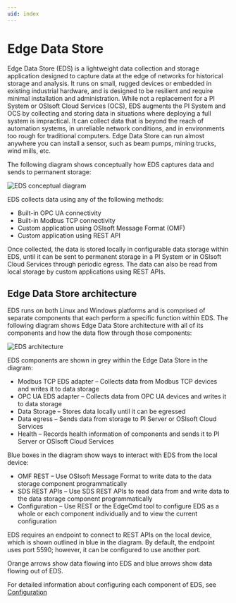 ```yaml
---
uid: index
---
```


# Edge Data Store

Edge Data Store (EDS) is a lightweight data collection and storage application designed to capture data at the edge of networks for historical storage and analysis. It runs on small, rugged devices or embedded in existing industrial hardware, and is designed to be resilient and require minimal installation and administration. While not a replacement for a PI System or OSIsoft Cloud Services (OCS), EDS augments the PI System and OCS by collecting and storing data in situations where deploying a full system is impractical. It can collect data that is beyond the reach of automation systems, in unreliable network conditions, and in environments too rough for traditional computers. Edge Data Store can run almost anywhere you can install a sensor, such as beam pumps, mining trucks, wind mills, etc.

The following diagram shows conceptually how EDS captures data and sends to permanent storage:

![EDS conceptual diagram](https://osisoft.github.io/Edge-Data-Store-Docs/V1/images/EDSConceptualDiag.jpg "EDS conecptual diagram")

EDS collects data using any of the following methods:

* Built-in OPC UA connectivity
* Built-in Modbus TCP connectivity
* Custom application using OSIsoft Message Format (OMF)
* Custom application using REST API

Once collected, the data is stored locally in configurable data storage within EDS, until it can be sent to permanent storage in a PI System or in OSIsoft Cloud Services through periodic egress. The data can also be read from local storage by custom applications using REST APIs.

## Edge Data Store architecture
EDS runs on both Linux and Windows platforms and is comprised of separate components that each perform a specific function within EDS. The following diagram shows Edge Data Store architecture with all of its components and how the data flow through those components:

![EDS architecture](https://osisoft.github.io/Edge-Data-Store-Docs/V1/images/EDSArchitecturalDiag.jpg "EDS architecture")

EDS components are shown in grey within the Edge Data Store in the diagram:

* Modbus TCP EDS adapter – Collects data from Modbus TCP devices and writes it to data storage
* OPC UA EDS adapter – Collects data from OPC UA devices and writes it to data storage
* Data Storage – Stores data locally until it can be egressed
* Data egress – Sends data from storage to PI Server or OSIsoft Cloud Services
* Health – Records health information of components and sends it to PI Server or OSIsoft Cloud Services

Blue boxes in the diagram show ways to interact with EDS from the local device:

* OMF REST – Use OSIsoft Message Format to write data to the data storage component programmatically
* SDS REST APIs – Use SDS REST APIs to read data from and write data to the data storage component programmatically
* Configuration – Use REST or the EdgeCmd tool to configure EDS as a whole or each component individually and to view the current configuration

EDS requires an endpoint to connect to REST APIs on the local device, which is shown outlined in blue in the diagram. By default, the endpoint uses port 5590; however, it can be configured to use another port. 

Orange arrows show data flowing into EDS and blue arrows show data flowing out of EDS.

For detailed information about configuring each component of EDS, see [Configuration](xref:Configuration1-0)



<!--
# OSIsoft Edge Data Store

=======

- [Overview](xref:EdgeDataStoreOverview1-0)
  - [Design considerations](xref:scalePerformance1-0)
  - [Security](xref:security1-0)
- [Quick start guides](xref:QuickStartGuides1-0)
  - [OPC UA EDS adapter quick start](xref:opcUaQuickStart1-0)
  - [Modbus TCP adapter quick start](xref:modbusQuickStart1-0)
  - [OMF quick start](xref:omfQuickStart1-0)
  - [OCS egress quick start](xref:ocsEgressQuickStart1-0)
  - [PI egress quick start](xref:piEgressQuickStart1-0)
  - [SDS Read/Write quick start](xref:sdsQuickStart1-0)
  - [Command line quick start - Linux](xref:commandLineLinuxQuickStart1-0)
  - [Command line quick start - Windows](xref:commandLineWindowsQuickStart1-0)
- [Installation](xref:installationOverview1-0)
  - [System requirements](xref:SystemRequirements1-0)
    - [Linux and Windows platform differences](xref:linuxWindows1-0)
  - [Install Edge Data Store](xref:InstallEdgeDataStore1-0)
    - [Docker](xref:edgeDocker1-0)
  - [Verify installation](xref:VerifyInstallation1-0)
  - [Uninstall Edge Data Store](xref:UninstallEdgeDataStore1-0)
- [EdgeCmd utility](xref:commandLine1-0)
  - [Install EdgeCmd utility](xref:Installedgecmd1-0)
- [Configuration](xref:Configuration1-0)
  - [Configuration tools](xref:ConfigurationTools1-0)
  - [System configuration](xref:SystemConfiguration1-0)
    - [System components configuration](xref:SystemComponentsConfiguration1-0)
    - [System port configuration](xref:SystemPortConfiguration1-0)
    - [Edge Data Store configuration](xref:EdgeDataStoreConfiguration1-0)
  - [Data ingress configuration](xref:EDSDataIngress1-0)
    - [OPC UA EDS adapter](xref:opcUaOverview1-0)
      - [Supported features](xref:SupportedFeaturesOPCUA1-0)
      - [Principles of operation](xref:PrinciplesOfOperationOPCUA1-0)
      - [Data source configuration](xref:OPCUADataSourceConfiguration1-0)
      - [Data selection configuration](xref:OPCUADataSelectionConfiguration1-0)
      - [Adapter security](xref:OPCUAAdapterSecurityConfiguration1-0)
    - [Modbus TCP EDS adapter](xref:modbusOverview1-0)
      - [Supported features](xref:SupportedFeaturesModbus1-0)
      - [Principles of operation](xref:PrinciplesOfOperationModbus1-0)
      - [Data source configuration](xref:ModbusTCPDataSourceConfiguration1-0)
      - [Data selection configuration](xref:ModbusTCPDataSelectionConfiguration1-0)
    - [OSIsoft Message Format (OMF)](xref:omfOverview1-0)
  - [Storage](xref:storage1-0)
    - [Storage runtime configuration](xref:storageruntime1-0)
  - [Data egress configuration](xref:egress1-0)
    - [Prepare egress destinations](xref:PrepareEgressDestinations1-0)
    - [Egress execution details](xref:EgressExecutionDetails1-0)
  - [Diagnostics configuration](xref:EdgeDataStoreDiagnostics1-0)
  - [Health endpoints configuration](xref:HealthEndpointsConfiguration1-0)
  - [Logging configuration](xref:LoggingConfig1-0)
- [Administration](xref:EdgeDataStoreAdministration1-0)
  - [Retrieve product version information](xref:RetrieveProductVersionInformation1-0)
  - [Reset Edge Data Store](xref:ResetEdgeDataStore1-0)
  - [Reset the Storage component](xref:ResetTheStorageComponent1-0)
  - [Stop and start an EDS adapter](xref:StopAndStartAnEDSAdapter1-0)
- [Troubleshoot Edge Data Store](xref:troubleShooting1-0)
  - [Disaster recovery](xref:disasterRecovery1-0)
- [Reference](xref:Reference1-0)
  - [Sequential Data Store (SDS)](xref:sdsOverview1-0)
    - [Types](xref:sdsTypes1-0)
    - [Streams](xref:sdsStreams1-0)
    - [Stream views](xref:sdsStreamViews1-0)
    - [Indexes](xref:sdsIndexes1-0)
    - [Writing data](xref:sdsWritingData1-0)
      - [API calls for writing data](xref:sdsWritingDataApi1-0)
    - [Reading Data](xref:sdsReadingData1-0)
      - [API calls for reading data](xref:sdsReadingDataApi1-0)
      - [Filter expressions](xref:sdsFilterExpressions1-0)
      - [Table format](xref:sdsTableFormat1-0)
    - [Units of measure](xref:unitsOfMeasure1-0)
    - [Compression](xref:sdsCompression1-0)
    - [Searching](xref:sdsSearching1-0)
  - [EdgeCmd commands](xref:EdgecmdCommands1-0)
  - [Release notes](xref:releaseNotes1-0)
  - [Technical support and feedback](xref:Feedback1-0)
-->
